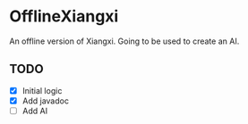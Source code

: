 # OfflineXiangxi
An offline version of Xiangxi. Going to be used to create an AI.

## TODO  
 - [x] Initial logic  
 - [x] Add javadoc  
 - [ ] Add AI
